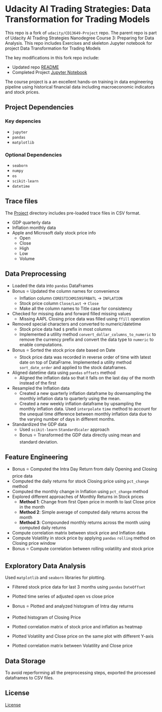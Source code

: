 # Udacity AI Trading Strategies: Data Transformation for Trading Models

This repo is a fork of `udacity/CD13649-Project` repo. The parent repo is part of Udacity AI Trading Strategies Nanodegree Course 3: Preparing for Data Analysis. This repo includes Exercises and skeleton Jupyter notebook for project Data Transformation for Trading Models

The key modifications in this fork repo include:
- Updated repo [README](https://github.com/sharan-naribole/finance-data-exploration/blob/main/README.md)
- Completed Project [Jupyter Notebook](https://github.com/sharan-naribole/finance-data-exploration/blob/main/Project/Preparing-for-data-analysis-project-student.ipynb)

The course project is a an excellent hands-on training in data engineering pipeline using historical financial data including macroeconomic indicators and stock prices.

## Project Dependencies

### Key depencies

- `jupyter`
- `pandas`
- `matplotlib`

### Optional Dependencies

- `seaborn`
- `numpy`
- `os`
- `scikit-learn`
- `datetime`

## Trace files

The [Project](https://github.com/sharan-naribole/finance-data-exploration/tree/main/Project) directory includes pre-loaded trace files in CSV format.

- GDP quarterly data
- Inflation monthly data
- Apple and Microsoft daily stock price info
    - Open
    - Close
    - High
    - Low
    - Volume

## Data Preprocessing

- Loaded the data into `pandas` DataFrames
- Bonus :star: Updated the column names for convenience
    - Inflation column `CORESTICKM159SFRBATL` -> `INFLATION`
    - Stock price column `Close/Last` -> `Close`
    - Make all the column names to Title case for consistency
- Checked for missing data and forward filled missing values
  - Missing AAPL Closing price data was filled using `ffill` operation
- Removed special characters and converted to numeric/datetime
    - Stock price data had `$` prefix in most columns
    - Implemented a utility method `convert_dollar_columns_to_numeric` to remove the currency prefix and convert the data type to `numeric` to enable computations.
- Bonus :star: Sorted the stock price date based on Date
    - Stock price data was recorded in reverse order of time with latest date on top of DataFrame. Implemented a utility method `sort_date_order` and applied to the stock dataframes.
- Aligned datetime data using `pandas` `offsets` method
    - Aligned the inflation data so that it falls on the last day of the month instead of the first
- Resampled the Inflation data
    - Created a new quarterly inflation dataframe by downsampling the monthly inflation data to quarterly using the mean.
    - Created a new weekly inflation dataframe by upsampling the monthly inflation data. Used `interpolate` `time` method to account for the unequal time difference between monthly inflation data due to the varying number of days in different months.
- Standardized the GDP data
    -  Used `scikit-learn` `StandardScaler` approach
    -  Bonus :star: Transformed the GDP data directly using mean and standard deviation.

## Feature Engineering
- Bonus :star: Computed the Intra Day Return from daily Opening and Closing price data
- Computed the daily returns for stock Closing price using `pct_change` method
- Computed the monthly change in Inflation using `pct_change` method
- Explored different approaches of Monthly Returns in Stock prices
    - **Method 1**: Change from first Open price in month to last Close price in the month
    - **Method 2**: Simple average of computed daily returns across the month
    - **Method 3**: Compounded monthly returns across the month using computed daily returns
- Compute correlation matrix between stock price and Inflation data
- Compute Volatility in stock price by applying `pandas` `rolling` method on Closing price window
- Bonus :star: Compute correlation between rolling volatility and stock price

## Exploratory Data Analysis

Used `matplotlib` and `seaborn` libraries for plotting.

- Filtered stock price data for last 3 months using `pandas` `DateOffset`
- Plotted time series of adjusted open vs close price

- Bonus :star: Plotted and analyzed histogram of Intra day returns
- Plotted histogram of Closing Price 
- Plotted correlation matrix of stock price and inflation as heatmap
- Plotted Volatility and Close price on the same plot with different Y-axis
- Plotted correlation matrix between Volatility and Close price

## Data Storage

To avoid reperforming all the preprocessing steps, exported the processed dataframes to CSV files.

## License

[License](LICENSE.txt)
